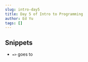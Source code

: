 ```yaml
---
slug: intro-day5
title: Day 5 of Intro to Programming
author: Ed Yu
tags: []
---
```



## Snippets
* `=>` goes to